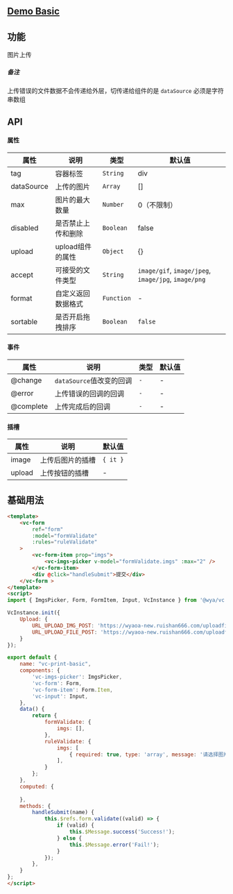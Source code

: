 ## [Demo Basic](https://wya-team.github.io/wya-vc/dist/imgs-picker/basic.html)
## 功能
图片上传
##### 备注
上传错误的文件数据不会传递给外层，切传递给组件的是 `dataSource` 必须是字符串数组

## API

#### 属性

属性 | 说明 | 类型 | 默认值
---|---|---|---
tag | 容器标签 | `String` | div
dataSource | 上传的图片 | `Array` | []
max | 图片的最大数量 | `Number` | 0（不限制）
disabled | 是否禁止上传和删除 | `Boolean` | false
upload | upload组件的属性 | `Object` | {}
accept | 可接受的文件类型 | `String` | `image/gif`, `image/jpeg`, `image/jpg`, `image/png`
format | 自定义返回数据格式 | `Function` | - 
sortable | 是否开启拖拽排序 | `Boolean` | `false` 


#### 事件

属性 | 说明 | 类型 | 默认值
---|---|---|---
@change | `dataSource`值改变的回调 | `-` | -
@error | 上传错误的回调的回调 | `-` | -
@complete | 上传完成后的回调 | `-` | -


#### 插槽

属性 | 说明 | 默认值
---|---|---
image | 上传后图片的插槽 | `{ it }`
upload | 上传按钮的插槽 | -


## 基础用法

```html
<template>
	<vc-form
		ref="form"
		:model="formValidate" 
		:rules="ruleValidate" 
	>
		<vc-form-item prop="imgs">
			<vc-imgs-picker v-model="formValidate.imgs" :max="2" />
		</vc-form-item>
		<div @click="handleSubmit">提交</div>
	</vc-form >
</template>
<script>
import { ImgsPicker, Form, FormItem, Input, VcInstance } from '@wya/vc';

VcInstance.init({
	Upload: {
		URL_UPLOAD_IMG_POST: 'https://wyaoa-new.ruishan666.com/uploadfile/upimg.json?action=uploadimage&encode=utf-8&code=oa',
		URL_UPLOAD_FILE_POST: 'https://wyaoa-new.ruishan666.com/uploadfile/upimg.json?action=uploadimage&encode=utf-8&code=oa'
	}
});

export default {
	name: "vc-print-basic",
	components: {
		'vc-imgs-picker': ImgsPicker,
		'vc-form': Form,
		'vc-form-item': Form.Item,
		'vc-input': Input,
	},
	data() {
		return {
			formValidate: {
				imgs: [],
			},
			ruleValidate: {
				imgs: [
					{ required: true, type: 'array', message: '请选择图片', trigger: 'change' }
				],
			}
		};
	},
	computed: {
		
	},
	methods: {
		handleSubmit(name) {
			this.$refs.form.validate((valid) => {
				if (valid) {
					this.$Message.success('Success!');
				} else {
					this.$Message.error('Fail!');
				}
			});
		},
	}
};
</script>
```